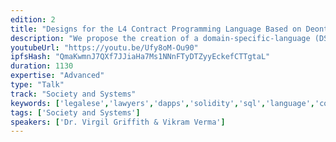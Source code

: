 ```yaml
---
edition: 2
title: "Designs for the L4 Contract Programming Language Based on Deontic Modal Logic"
description: "We propose the creation of a domain-specific-language (DSL) for (smart) contracts are consistent, correct, and complete.  Our DSL, L4, doesn’t simply fill templates, it fulfills the Curry–Howard correspondence between computer programs and mathematical proofs, i.e., what functional languages do for the 𝜆-calculus, the DSL will do for the deontic modal μ-calculus. This means the DSL natively expresses obligations, permissions, prohibitions, and other contractual concepts in a way that computers can easily reason about. The compiler will be responsible for static analysis of the contracts and automated detection of several classes of errors, including: inconsistency, inompleteness, goal satisfaction, and policy compliance. Functional languages are well-suited for this kind of formal verification, and we developing L4 in Haskell.  L4 derives from the academic literature on contract formalization, everything is opensource and we invite feature requests and contributors to define and create what will become \"SQL for contracts\"."
youtubeUrl: "https://youtu.be/Ufy8oM-Ou90"
ipfsHash: "QmaKwmnJ7QXf7JJiaHa7Ms1NNnFTyDTZyyEckefCTTgtaL"
duration: 1130
expertise: "Advanced"
type: "Talk"
track: "Society and Systems"
keywords: ['legalese','lawyers','dapps','solidity','sql','language','code','syntax','semantics','trace','sequence']
tags: ['Society and Systems']
speakers: ['Dr. Virgil Griffith & Vikram Verma']
---
```

